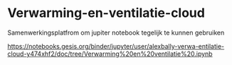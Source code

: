 # Verwarming-en-ventilatie-cloud
Samenwerkingsplatfrom om jupiter notebook tegelijk te kunnen gebruiken



https://notebooks.gesis.org/binder/jupyter/user/alexbally-verwa-entilatie-cloud-y474xhf2/doc/tree/Verwarming%20en%20ventilatie%20.ipynb
